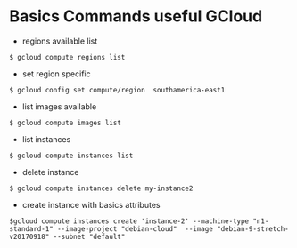 # Basics Commands useful GCloud

* regions available list

`$ gcloud compute regions list`

* set region specific

`$ gcloud config set compute/region  southamerica-east1`

* list images available 

`$ gcloud compute images list`

* list instances 

`$ gcloud compute instances list`

* delete instance 

`$ gcloud compute instances delete my-instance2`

* create instance with basics attributes 

`$gcloud compute instances create 'instance-2'
--machine-type "n1-standard-1" --image-project "debian-cloud" 
--image "debian-9-stretch-v20170918" --subnet "default" `

